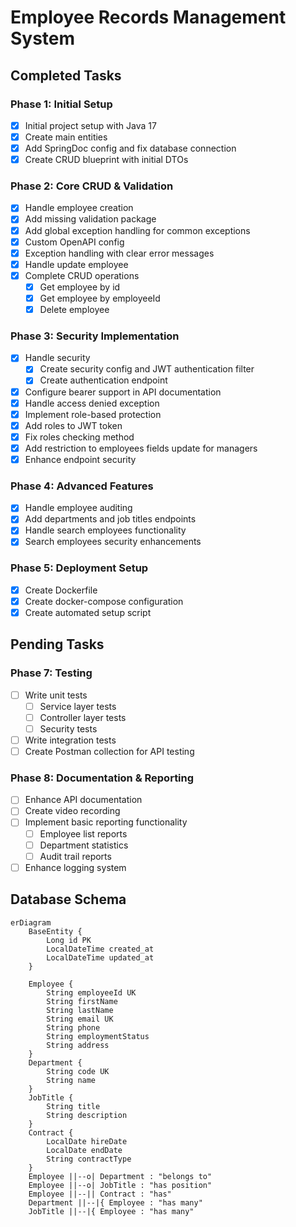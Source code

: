 # Employee Records Management System

## Completed Tasks

### Phase 1: Initial Setup
- [x] Initial project setup with Java 17
- [x] Create main entities
- [x] Add SpringDoc config and fix database connection
- [x] Create CRUD blueprint with initial DTOs

### Phase 2: Core CRUD & Validation
- [x] Handle employee creation
- [x] Add missing validation package
- [x] Add global exception handling for common exceptions
- [x] Custom OpenAPI config
- [x] Exception handling with clear error messages
- [x] Handle update employee
- [x] Complete CRUD operations
    - [x] Get employee by id
    - [x] Get employee by employeeId
    - [x] Delete employee

### Phase 3: Security Implementation
- [x] Handle security
    - [x] Create security config and JWT authentication filter
    - [x] Create authentication endpoint
- [x] Configure bearer support in API documentation
- [x] Handle access denied exception
- [x] Implement role-based protection
- [x] Add roles to JWT token
- [x] Fix roles checking method
- [x] Add restriction to employees fields update for managers
- [x] Enhance endpoint security

### Phase 4: Advanced Features
- [x] Handle employee auditing
- [x] Add departments and job titles endpoints
- [x] Handle search employees functionality
- [x] Search employees security enhancements

### Phase 5: Deployment Setup
- [x] Create Dockerfile
- [x] Create docker-compose configuration
- [x] Create automated setup script

## Pending Tasks

### Phase 7: Testing
- [ ] Write unit tests
    - [ ] Service layer tests
    - [ ] Controller layer tests
    - [ ] Security tests
- [ ] Write integration tests
- [ ] Create Postman collection for API testing

### Phase 8: Documentation & Reporting
- [ ] Enhance API documentation
- [ ] Create video recording
- [ ] Implement basic reporting functionality
    - [ ] Employee list reports
    - [ ] Department statistics
    - [ ] Audit trail reports
- [ ] Enhance logging system

## Database Schema
```mermaid
erDiagram
    BaseEntity {
        Long id PK
        LocalDateTime created_at
        LocalDateTime updated_at
    }
    
    Employee {
        String employeeId UK
        String firstName
        String lastName
        String email UK
        String phone
        String employmentStatus
        String address
    }
    Department {
        String code UK
        String name
    }
    JobTitle {
        String title
        String description
    }
    Contract {
        LocalDate hireDate
        LocalDate endDate
        String contractType
    }
    Employee ||--o| Department : "belongs to"
    Employee ||--o| JobTitle : "has position"
    Employee ||--|| Contract : "has"
    Department ||--|{ Employee : "has many"
    JobTitle ||--|{ Employee : "has many"
```